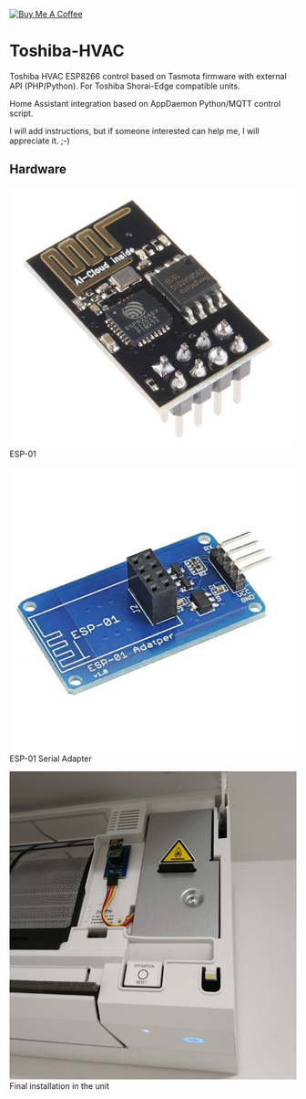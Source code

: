 <a href="https://www.buymeacoffee.com/IntExCZ" target="_blank"><img src="https://cdn.buymeacoffee.com/buttons/default-orange.png" alt="Buy Me A Coffee" height="41" width="174"></a>

# Toshiba-HVAC
Toshiba HVAC ESP8266 control based on Tasmota firmware with external API (PHP/Python).
For Toshiba Shorai-Edge compatible units.

Home Assistant integration based on AppDaemon Python/MQTT control script.

I will add instructions, but if someone interested can help me, I will appreciate it. ;-)

## Hardware
![ESP-01](/images/esp01.jpg)  
ESP-01

![ESP-01](/images/esp01_adapter.jpg)  
ESP-01 Serial Adapter

![Installation](/images/installation.jpg)  
Final installation in the unit

